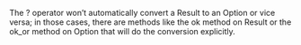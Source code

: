 The ? operator won’t automatically convert a Result to an Option or vice versa; in those cases, there are methods like the ok method on Result or the ok_or method on Option that will do the conversion explicitly.

